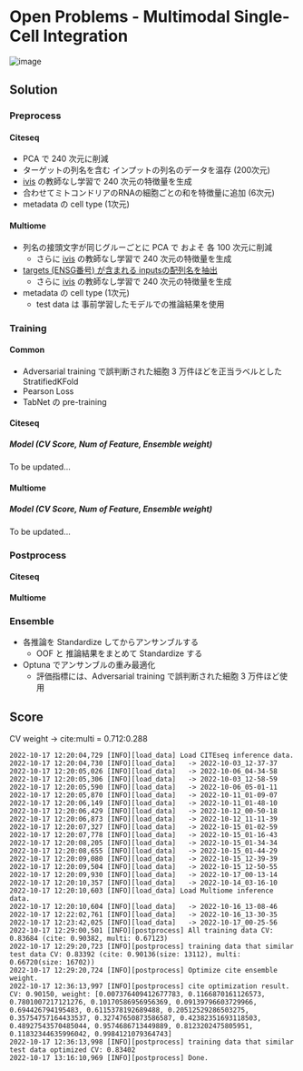 # Open Problems - Multimodal Single-Cell Integration

![image](https://user-images.githubusercontent.com/1638500/195366837-9048d24c-86ca-42d6-99a8-414a019a5048.png)

## Solution

### Preprocess

#### Citeseq

- PCA で 240 次元に削減
- ターゲットの列名を含む インプットの列名のデータを温存 (200次元)
- [ivis](https://bering-ivis.readthedocs.io/en/latest/index.html) の教師なし学習で 240 次元の特徴量を生成
- 合わせてミトコンドリアのRNAの細胞ごとの和を特徴量に追加 (6次元)
- metadata の cell type (1次元)

#### Multiome

- 列名の接頭文字が同じグルーごとに PCA で およそ 各 100 次元に削減
    - さらに [ivis](https://bering-ivis.readthedocs.io/en/latest/index.html) の教師なし学習で 240 次元の特徴量を生成
- [targets (ENSG番号) が含まれる inputsの配列名を抽出](https://github.com/vfr800hu/Multimodal_Single-Cell_Integration/blob/main/preprocess/gff3/MULTIOME%E3%82%BF%E3%83%BC%E3%82%B2%E3%83%83%E3%83%88%E9%81%BA%E4%BC%9D%E5%AD%90%E3%81%8C%E5%AD%98%E5%9C%A8%E3%81%99%E3%82%8B%E9%85%8D%E5%88%97.ipynb)
    - さらに [ivis](https://bering-ivis.readthedocs.io/en/latest/index.html) の教師なし学習で 240 次元の特徴量を生成
- metadata の cell type (1次元)
    - test data は 事前学習したモデルでの推論結果を使用


### Training

#### Common

- Adversarial training で誤判断された細胞 3 万件ほどを正当ラベルとした StratifiedKFold
- Pearson Loss
- TabNet の pre-training

#### Citeseq


##### Model (CV Score, Num of Feature, Ensemble weight)

To be updated...

#### Multiome


##### Model (CV Score, Num of Feature, Ensemble weight)

To be updated...


### Postprocess

#### Citeseq



#### Multiome




### Ensemble

- 各推論を Standardize してからアンサンブルする
    - OOF と 推論結果をまとめて Standardize する
- Optuna でアンサンブルの重み最適化
    - 評価指標には、Adversarial training で誤判断された細胞 3 万件ほど使用

## Score

CV weight -> cite:multi = 0.712:0.288

```
2022-10-17 12:20:04,729 [INFO][load_data] Load CITEseq inference data.
2022-10-17 12:20:04,730 [INFO][load_data]   -> 2022-10-03_12-37-37
2022-10-17 12:20:05,026 [INFO][load_data]   -> 2022-10-06_04-34-58
2022-10-17 12:20:05,306 [INFO][load_data]   -> 2022-10-03_12-58-59
2022-10-17 12:20:05,590 [INFO][load_data]   -> 2022-10-06_05-01-11
2022-10-17 12:20:05,870 [INFO][load_data]   -> 2022-10-11_01-09-07
2022-10-17 12:20:06,149 [INFO][load_data]   -> 2022-10-11_01-48-10
2022-10-17 12:20:06,429 [INFO][load_data]   -> 2022-10-12_00-50-18
2022-10-17 12:20:06,873 [INFO][load_data]   -> 2022-10-12_11-11-39
2022-10-17 12:20:07,327 [INFO][load_data]   -> 2022-10-15_01-02-59
2022-10-17 12:20:07,778 [INFO][load_data]   -> 2022-10-15_01-16-43
2022-10-17 12:20:08,205 [INFO][load_data]   -> 2022-10-15_01-34-34
2022-10-17 12:20:08,655 [INFO][load_data]   -> 2022-10-15_01-44-29
2022-10-17 12:20:09,080 [INFO][load_data]   -> 2022-10-15_12-39-39
2022-10-17 12:20:09,504 [INFO][load_data]   -> 2022-10-15_12-50-55
2022-10-17 12:20:09,930 [INFO][load_data]   -> 2022-10-17_00-13-14
2022-10-17 12:20:10,357 [INFO][load_data]   -> 2022-10-14_03-16-10
2022-10-17 12:20:10,603 [INFO][load_data] Load Multiome inference data.
2022-10-17 12:20:10,604 [INFO][load_data]   -> 2022-10-16_13-08-46
2022-10-17 12:22:02,761 [INFO][load_data]   -> 2022-10-16_13-30-35
2022-10-17 12:23:42,025 [INFO][load_data]   -> 2022-10-17_00-25-56
2022-10-17 12:29:00,501 [INFO][postprocess] All training data CV: 0.83684 (cite: 0.90382, multi: 0.67123)
2022-10-17 12:29:20,723 [INFO][postprocess] training data that similar test data CV: 0.83392 (cite: 0.90136(size: 13112), multi: 0.66720(size: 16702))
2022-10-17 12:29:20,724 [INFO][postprocess] Optimize cite ensemble weight.
2022-10-17 12:36:13,997 [INFO][postprocess] cite optimization result. CV: 0.90150, weight: [0.007376409412677783, 0.1166870161126573, 0.7801007217121276, 0.10170586956956369, 0.09139796603729966, 0.694426794195483, 0.6115378192689488, 0.20512529286503275, 0.35754757164433537, 0.32747650873586587, 0.42382351693118503, 0.48927543570485044, 0.9574686713449889, 0.8123202475805951, 0.11832344635996042, 0.9984121079364743]
2022-10-17 12:36:13,998 [INFO][postprocess] training data that similar test data optimized CV: 0.83402
2022-10-17 13:16:10,969 [INFO][postprocess] Done.
```
